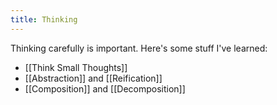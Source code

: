 ```yaml
---
title: Thinking
---
```


Thinking carefully is important. Here's some stuff I've learned:

* [[Think Small Thoughts]]
* [[Abstraction]] and [[Reification]]
* [[Composition]] and [[Decomposition]]